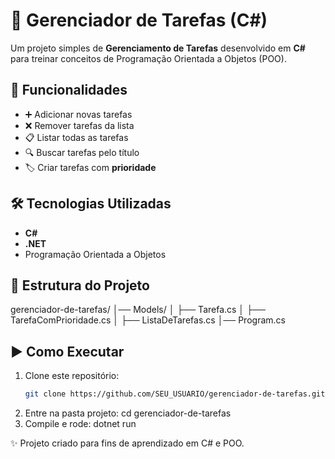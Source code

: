 # 📝 Gerenciador de Tarefas (C#)

Um projeto simples de **Gerenciamento de Tarefas** desenvolvido em **C#** para treinar conceitos de Programação Orientada a Objetos (POO).  

## 🚀 Funcionalidades
- ➕ Adicionar novas tarefas  
- ❌ Remover tarefas da lista  
- 📋 Listar todas as tarefas  
- 🔍 Buscar tarefas pelo título  
- 🏷️ Criar tarefas com **prioridade**  

## 🛠️ Tecnologias Utilizadas
- **C#**  
- **.NET**  
- Programação Orientada a Objetos  

## 📂 Estrutura do Projeto
gerenciador-de-tarefas/
│── Models/
│ ├── Tarefa.cs
│ ├── TarefaComPrioridade.cs
│ ├── ListaDeTarefas.cs
│── Program.cs

## ▶️ Como Executar
1. Clone este repositório:
   ```bash
   git clone https://github.com/SEU_USUARIO/gerenciador-de-tarefas.git
2. Entre na pasta projeto:
     cd gerenciador-de-tarefas
3. Compile e rode:
    dotnet run
   
✨ Projeto criado para fins de aprendizado em C# e POO.
   
